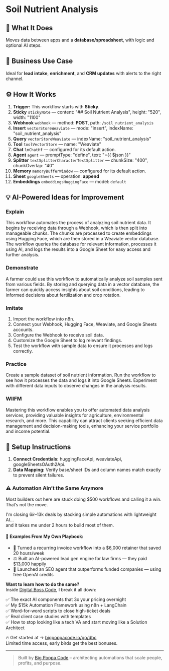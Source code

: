 # Soil Nutrient Analysis
  ## 🚀 What It Does
  Moves data between apps and a **database/spreadsheet**, with logic and optional AI steps.
  
  ## 💼 Business Use Case
  Ideal for **lead intake**, **enrichment**, and **CRM updates** with alerts to the right channel.
  
  ## ⚙️ How It Works
  1. **Trigger:** This workflow starts with **Sticky**.
  2. **Sticky** `stickyNote` — content: "## Soil Nutrient Analysis", height: "520", width: "1100"
3. **Webhook** `webhook` — method: **POST**, path: `/soil_nutrient_analysis`
4. **Insert** `vectorStoreWeaviate` — mode: "insert", indexName: "soil_nutrient_analysis"
5. **Query** `vectorStoreWeaviate` — indexName: "soil_nutrient_analysis"
6. **Tool** `toolVectorStore` — name: "Weaviate"
7. **Chat** `lmChatHf` — configured for its default action.
8. **Agent** `agent` — promptType: "define", text: "={{ $json }}"
9. **Splitter** `textSplitterCharacterTextSplitter` — chunkSize: "400", chunkOverlap: "40"
10. **Memory** `memoryBufferWindow` — configured for its default action.
11. **Sheet** `googleSheets` — operation: **append**
12. **Embeddings** `embeddingsHuggingFace` — model: `default`
  
  ## 💡 AI-Powered Ideas for Improvement
  ### Explain
This workflow automates the process of analyzing soil nutrient data. It begins by receiving data through a Webhook, which is then split into manageable chunks. The chunks are processed to create embeddings using Hugging Face, which are then stored in a Weaviate vector database. The workflow queries the database for relevant information, processes it using AI, and logs the results into a Google Sheet for easy access and further analysis.

### Demonstrate
A farmer could use this workflow to automatically analyze soil samples sent from various fields. By storing and querying data in a vector database, the farmer can quickly access insights about soil conditions, leading to informed decisions about fertilization and crop rotation.

### Imitate
1. Import the workflow into n8n.
2. Connect your Webhook, Hugging Face, Weaviate, and Google Sheets accounts.
3. Configure the Webhook to receive soil data.
4. Customize the Google Sheet to log relevant findings.
5. Test the workflow with sample data to ensure it processes and logs correctly.

### Practice
Create a sample dataset of soil nutrient information. Run the workflow to see how it processes the data and logs it into Google Sheets. Experiment with different data inputs to observe changes in the analysis results.

### WIIFM
Mastering this workflow enables you to offer automated data analysis services, providing valuable insights for agriculture, environmental research, and more. This capability can attract clients seeking efficient data management and decision-making tools, enhancing your service portfolio and income potential.
  
  ## 🔧 Setup Instructions
  1. **Connect Credentials:** huggingFaceApi, weaviateApi, googleSheetsOAuth2Api.
2. **Data Mapping:** Verify base/sheet IDs and column names match exactly to prevent silent failures.
  
### ⚠️ Automation Ain’t the Same Anymore

Most builders out here are stuck doing $500 workflows and calling it a win.  
That’s not the move.  

I'm closing $6k–$13k deals by stacking simple automations with lightweight AI...  
and it takes me under 2 hours to build most of them.

#### 🧠 Examples From My Own Playbook:
- 🔁 Turned a recurring invoice workflow into a $6,000 retainer that saved 20 hours/week  
- ⚖️ Built an AI-powered lead gen engine for law firms — they paid $13,000 happily  
- 🚀 Launched an SEO agent that outperforms funded companies — using free OpenAI credits  

**Want to learn how to do the same?**  
Inside [Digital Boss Code](https://bigpoppacode.io/go/dbc), I break it all down:

✅ The exact AI components that 3x your pricing overnight  
✅ My $15k Automation Framework using n8n + LangChain  
✅ Word-for-word scripts to close high-ticket deals  
✅ Real client case studies with templates  
✅ How to stop looking like a tech VA and start moving like a Solution Architect  

🔥 Get started at → [bigpoppacode.io/go/dbc](https://bigpoppacode.io/go/dbc)  
Limited time access, early birds get the best bonuses.

---
> Built by [Big Poppa Code](https://bigpoppacode.io) – architecting automations that scale people, profits, and purpose.
  